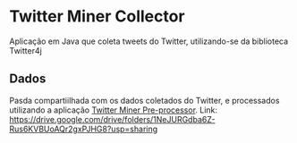 # Twitter Miner Collector
Aplicação em Java que coleta tweets do Twitter, utilizando-se da biblioteca Twitter4j

## Dados

Pasda compartiilhada com os dados coletados do Twitter, e processados utilizando a aplicação [Twitter Miner Pre-processor](https://github.com/CaioMelo8/twitter-miner-preprocessor).
Link: https://drive.google.com/drive/folders/1NeJURGdba6Z-Rus6KVBUoAQr2gxPJHG8?usp=sharing

